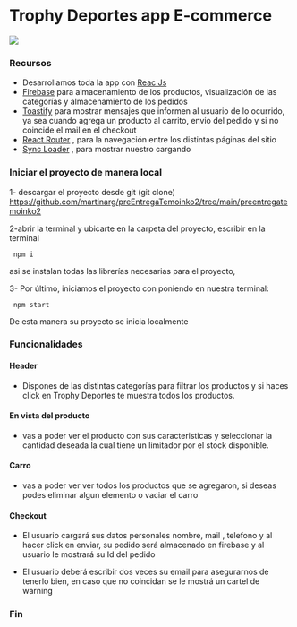 # Trophy Deportes app E-commerce
![](https://trophy.com.ar/imagenes/footer/logonuevochico.png)

### Recursos
- Desarrollamos toda la app con [ Reac Js ](https://es.reactjs.org/)
- [Firebase](https://firebase.google.com/) para almacenamiento de los productos, visualización de las categorías y almacenamiento de los pedidos
- [Toastify](https://fkhadra.github.io/react-toastify/introduction) para mostrar mensajes que informen al usuario de lo ocurrido, ya sea cuando agrega un producto al carrito, envio del pedido y si no coincide el mail en el checkout
-  [React Router](https://reactrouter.com/en/main) , para la navegación entre los distintas páginas del sitio
-  [Sync Loader](https://www.npmjs.com/package/sync-loader) , para mostrar nuestro cargando

### Iniciar el proyecto de manera local

1- descargar el proyecto desde git (git clone) https://github.com/martinarg/preEntregaTemoinko2/tree/main/preentregatemoinko2

2-abrir la terminal y ubicarte en la carpeta del proyecto, escribir en la terminal 

` npm i`

asi se instalan todas las librerías necesarias para el proyecto,

3- Por último, iniciamos el proyecto con poniendo en nuestra terminal:

` npm start`

De esta manera su proyecto se inicia localmente

### Funcionalidades

#### Header
- Dispones de las distintas categorías para filtrar los productos y si haces click en Trophy Deportes te muestra todos los productos.

#### En vista del producto
- vas a poder ver el producto con sus caracteristicas y seleccionar la cantidad deseada la cual tiene un limitador por el stock disponible.

#### Carro
- vas a poder ver ver todos los productos que se agregaron, si deseas podes eliminar algun elemento o vaciar el carro

#### Checkout
- El usuario cargará sus datos personales nombre, mail , telefono y al hacer click en enviar, su pedido será almacenado en firebase y al usuario le mostrará su Id del pedido

- El usuario deberá escribir dos veces su email para asegurarnos de tenerlo bien, en caso que no coincidan se le mostrá un cartel de warning


### Fin 